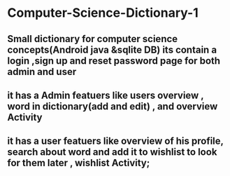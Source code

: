 # Computer-Science-Dictionary-1
Small dictionary for computer science concepts(Android java &sqlite DB)
its contain a login ,sign up and reset password page for both admin and user
--
it has a Admin featuers like users overview , word in dictionary(add and edit) , and overview Activity 
--
it has a user featuers like overview of his profile, search about word and add it to wishlist to look for them later , wishlist Activity;
--
